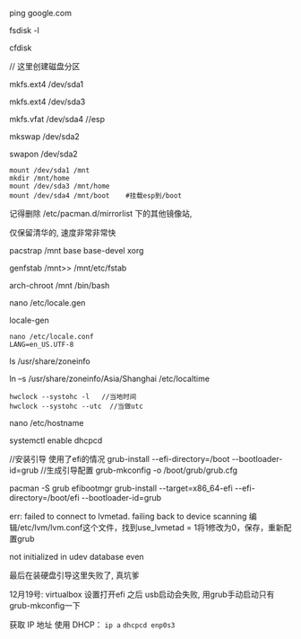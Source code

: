 

ping google.com 

fsdisk -l

cfdisk

// 这里创建磁盘分区

mkfs.ext4 /dev/sda1

mkfs.ext4 /dev/sda3 

mkfs.vfat /dev/sda4   //esp

mkswap /dev/sda2

swapon /dev/sda2 

```
mount /dev/sda1 /mnt
mkdir /mnt/home
mount /dev/sda3 /mnt/home
mount /dev/sda4 /mnt/boot    #挂载esp到/boot
```
记得删除 /etc/pacman.d/mirrorlist 下的其他镜像站, 

仅保留清华的, 速度非常非常快

pacstrap /mnt base base-devel xorg

genfstab /mnt>> /mnt/etc/fstab 

arch-chroot /mnt /bin/bash

nano /etc/locale.gen

locale-gen
```
nano /etc/locale.conf 
LANG=en_US.UTF-8
```

ls /usr/share/zoneinfo

ln –s /usr/share/zoneinfo/Asia/Shanghai /etc/localtime

```
hwclock --systohc -l   //当地时间
hwclock --systohc --utc  //当做utc
```

nano /etc/hostname

systemctl enable dhcpcd

//安装引导  使用了efi的情况
grub-install --efi-directory=/boot --bootloader-id=grub
//生成引导配置
grub-mkconfig -o /boot/grub/grub.cfg

pacman -S grub efibootmgr
grub-install --target=x86_64-efi --efi-directory=/boot/efi --bootloader-id=grub

err:
failed to connect to lvmetad. failing back to device scanning
编辑/etc/lvm/lvm.conf这个文件，找到use_lvmetad = 1将1修改为0，保存，重新配置grub

not initialized in udev database even

最后在装硬盘引导这里失败了, 真坑爹

12月19号:
virtualbox 设置打开efi 之后
usb启动会失败, 用grub手动启动只有
grub-mkconfig一下

获取 IP 地址 使用 DHCP：
`ip a`
`dhcpcd enp0s3`

